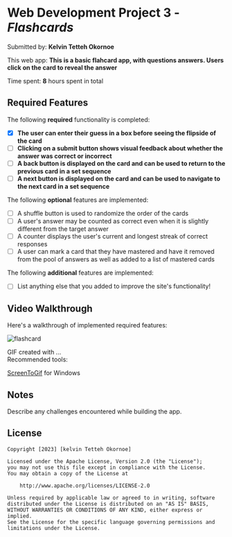 # Web Development Project 3 - *Flashcards*

Submitted by: **Kelvin Tetteh Okornoe**

This web app: **This is a basic flahcard app, with questions answers. Users click on the card to reveal the answer**

Time spent: **8** hours spent in total

## Required Features

The following **required** functionality is completed:

- [X] **The user can enter their guess in a box before seeing the flipside of the card**
- [ ] **Clicking on a submit button shows visual feedback about whether the answer was correct or incorrect**
- [ ] **A back button is displayed on the card and can be used to return to the previous card in a set sequence**
- [ ] **A next button is displayed on the card and can be used to navigate to the next card in a set sequence**

The following **optional** features are implemented:

- [ ] A shuffle button is used to randomize the order of the cards
- [ ] A user's answer may be counted as correct even when it is slightly different from the target answer
- [ ] A counter displays the user's current and longest streak of correct responses
- [ ] A user can mark a card that they have mastered and have it removed from the pool of answers as well as added to a list of mastered cards

The following **additional** features are implemented:

* [ ] List anything else that you added to improve the site's functionality!

## Video Walkthrough

Here's a walkthrough of implemented required features:

![flashcard](https://github.com/okornoe/React/assets/12277906/18c5e62d-5655-4054-9312-230bbaa622b3)


<!-- Replace this with whatever GIF tool you used! -->
GIF created with ...  
Recommended tools:

[ScreenToGif](https://www.screentogif.com/) for Windows


## Notes

Describe any challenges encountered while building the app.


## License

    Copyright [2023] [kelvin Tetteh Okornoe]

    Licensed under the Apache License, Version 2.0 (the "License");
    you may not use this file except in compliance with the License.
    You may obtain a copy of the License at

        http://www.apache.org/licenses/LICENSE-2.0

    Unless required by applicable law or agreed to in writing, software
    distributed under the License is distributed on an "AS IS" BASIS,
    WITHOUT WARRANTIES OR CONDITIONS OF ANY KIND, either express or implied.
    See the License for the specific language governing permissions and
    limitations under the License.
